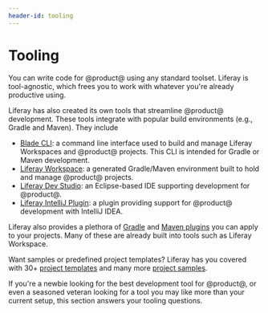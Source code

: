 ```yaml
---
header-id: tooling
---
```


# Tooling

You can write code for @product@ using any standard toolset. Liferay is
tool-agnostic, which frees you to work with whatever you're already productive
using.

Liferay has also created its own tools that streamline @product@ development.
These tools integrate with popular build environments (e.g., Gradle and Maven).
They include

- [Blade CLI](/developer/reference/-/knowledge_base/7-2/blade-cli): a command
  line interface used to build and manage Liferay Workspaces and @product@
  projects. This CLI is intended for Gradle or Maven development.
- [Liferay Workspace](/developer/reference/-/knowledge_base/7-2/liferay-workspace):
  a generated Gradle/Maven environment built to hold and manage @product@
  projects.
- [Liferay Dev Studio](/developer/reference/-/knowledge_base/7-2/liferay-dev-studio):
  an Eclipse-based IDE supporting development for @product@.
- [Liferay IntelliJ Plugin](/developer/reference/-/knowledge_base/7-2/intellij-idea):
  a plugin providing support for @product@ development with IntelliJ IDEA.

Liferay also provides a plethora of
[Gradle](/developer/reference/-/knowledge_base/7-2/gradle) and
[Maven plugins](/developer/reference/-/knowledge_base/7-2/maven) you can apply
to your projects. Many of these are already built into tools such as Liferay
Workspace.

Want samples or predefined project templates? Liferay has you covered with 30+
[project templates](/developer/reference/-/knowledge_base/7-2/project-templates)
and many more
[project samples](/developer/reference/-/knowledge_base/7-2/sample-projects).

If you're a newbie looking for the best development tool for @product@, or even
a seasoned veteran looking for a tool you may like more than your current setup,
this section answers your tooling questions. 
